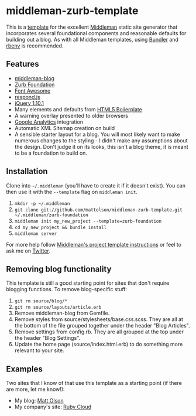 # middleman-zurb-template

This is a [template](http://middlemanapp.com/getting-started/#toc_6) for the excellent [Middleman](http://middlemanapp.com/) static site generator that incorporates 
several foundational components and reasonable defaults for building out a blog. As with all Middleman templates, using [Bundler](http://gembundler.com/) 
and [rbenv](https://github.com/sstephenson/rbenv/) is recommended.

## Features

* [middleman-blog](https://github.com/middleman/middleman-blog)
* [Zurb Foundation](http://foundation.zurb.com/)
* [Font Awesome](http://fortawesome.github.com/Font-Awesome)
* [respond.js](https://github.com/scottjehl/Respond)
* [jQuery 1.10.1](http://jquery.com/)
* Many elements and defaults from [HTML5 Boilerplate](http://html5boilerplate.com/)
* A warning overlay presented to older browsers
* [Google Analytics](http://www.google.com/analytics/) integration
* Automatic XML Sitemap creation on build
* A sensible starter layout for a blog. You will most likely want to make numerous changes to the styling - I didn't make any assumptions about the design. Don't judge it on its looks, this isn't a blog theme, it is meant to be a foundation to build on.

## Installation

Clone into `~/.middleman` (you'll have to create it if it doesn't exist). You can then use it with the `--template` flag on `middleman init`.

1. `mkdir -p ~/.middleman`
2. `git clone git://github.com/mattolson/middleman-zurb-template.git ~/.middleman/zurb-foundation`
3. `middleman init my_new_project --template=zurb-foundation`
4. `cd my_new_project && bundle install`
5. `middleman server`

For more help follow [Middleman's project template instructions](http://middlemanapp.com/getting-started/) or feel to ask me on [Twitter](http://twitter.com/ahbiscuits).

## Removing blog functionality

This template is still a good starting point for sites that don't require blogging functions. To remove blog-specific stuff:

1. `git rm source/blog/*`
2. `git rm source/layouts/article.erb`
3. Remove middleman-blog from Gemfile.
4. Remove styles from source/stylesheets/base.css.scss. They are all at the bottom of the file grouped together under the header "Blog Articles".
5. Remove settings from config.rb. They are all grouped at the top under the header "Blog Settings".
6. Update the home page (source/index.html.erb) to do something more relevant to your site.

## Examples

Two sites that I know of that use this template as a starting point (if there are more, let me know!):
* My blog: [Matt Olson](http://mattolson.com)
* My company's site: [Ruby Cloud](http://rubycloud.com)

